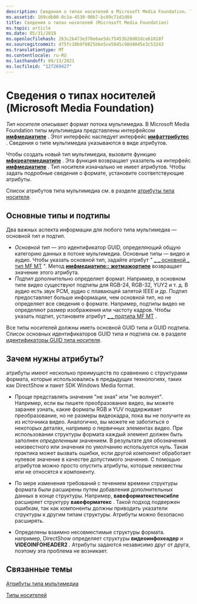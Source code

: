 ```yaml
---
description: Сведения о типах носителей в Microsoft Media Foundation. Тип носителя описывает формат потока мультимедиа.
ms.assetid: 169cdb00-0c1a-4530-90b7-bc89c71d1d04
title: Сведения о типах носителей (Microsoft Media Foundation)
ms.topic: article
ms.date: 05/31/2018
ms.openlocfilehash: 263c2b473e378e6ae5dc75453b20d02dce61818f
ms.sourcegitcommit: d75fc10b9f0825bbe5ce5045c90d4045e3c53243
ms.translationtype: MT
ms.contentlocale: ru-RU
ms.lasthandoff: 09/13/2021
ms.locfileid: "127269427"
---
```

# <a name="about-media-types-microsoft-media-foundation"></a>Сведения о типах носителей (Microsoft Media Foundation)

*Тип носителя* описывает формат потока мультимедиа. В Microsoft Media Foundation типы мультимедиа представлены интерфейсом [**имфмедиатипе**](/windows/desktop/api/mfobjects/nn-mfobjects-imfmediatype) . Этот интерфейс наследует интерфейс [**имфаттрибутес**](/windows/desktop/api/mfobjects/nn-mfobjects-imfattributes) . Сведения о типе мультимедиа указываются в виде атрибутов.

Чтобы создать новый тип мультимедиа, вызовите функцию [**мфкреатемедиатипе**](/windows/desktop/api/mfapi/nf-mfapi-mfcreatemediatype) . Эта функция возвращает указатель на интерфейс [**имфмедиатипе**](/windows/desktop/api/mfobjects/nn-mfobjects-imfmediatype) . Тип носителя изначально не имеет атрибутов. Чтобы задать подробные сведения о формате, установите соответствующие атрибуты.

Список атрибутов типа мультимедиа см. в разделе [атрибуты типа носителя](media-type-attributes.md).

## <a name="major-types-and-subtypes"></a>Основные типы и подтипы

Два важных аспекта информации для любого типа мультимедиа — основной тип и подтип.

-   *Основной тип* — это идентификатор GUID, определяющий общую категорию данных в потоке мультимедиа. Основные типы — видео и аудио. Чтобы указать основной тип, задайте атрибут " [ \_ \_ основной \_ тип MF MT](mf-mt-major-type-attribute.md) ". Метод [**имфмедиатипе:: жетмажортипе**](/windows/desktop/api/mfobjects/nf-mfobjects-imfmediatype-getmajortype) возвращает значение этого атрибута.
-   *Подтип* дополнительно определяет формат. Например, в основном типе видео существуют подтипы для RGB-24, RGB-32, YUY2 и т. д. В аудио есть звук PCM, аудио с плавающей запятой IEEE и др. Подтип предоставляет больше информации, чем основной тип, но не определяет все сведения о формате. Например, подтипы видео не определяют размер изображения или частоту кадров. Чтобы указать подтип, установите атрибут [ \_ \_ подтипа MF MT](mf-mt-subtype-attribute.md) .

Все типы носителей должны иметь основной GUID типа и GUID подтипа. Список основных идентификаторов GUID типа и подтипа см. в разделе [идентификаторы GUID типа носителя](media-type-guids.md).

## <a name="why-attributes"></a>Зачем нужны атрибуты?

атрибуты имеют несколько преимуществ по сравнению с структурами формата, которые использовались в предыдущих технологиях, таких как DirectShow и пакет SDK Windows Media format.

-   Проще представлять значения "не зная" или "не волнует". Например, если вы пишете преобразование видео, вы можете заранее узнать, какие форматы RGB и YUV поддерживает преобразование, но не размеры видеокадра, пока вы не получите их из источника видео. Аналогично, вы можете не заботиться о некоторых деталях, например о первичных элементах видео. При использовании структуры формата каждый элемент должен быть заполнен *определенным* значением. В результате для обозначения неизвестного или значения по умолчанию используется нуль. Такая практика может вызвать ошибки, если другой компонент обработает нулевое значение в качестве допустимого значения. С помощью атрибутов можно просто опустить атрибуты, которые неизвестны или не относятся к компоненту.

-   По мере изменения требований с течением времени структуры формата были расширены путем добавления дополнительных данных в конце структуры. Например, **вавеформатекстенсибле** расширяет структуру **вавеформатекс** . Такой подход подвержен ошибкам, так как компоненты должны приводить указатели структуры к другим типам структуры. Атрибуты можно безопасно расширять.
-   Определены взаимно несовместимые структуры формата. например, DirectShow определяет структуры **видеоинфохеадер** и **VIDEOINFOHEADER2** . Атрибуты задаются независимо друг от друга, поэтому эта проблема не возникает.

## <a name="related-topics"></a>Связанные темы

<dl> <dt>

[Атрибуты типа мультимедиа](media-type-attributes.md)
</dt> <dt>

[Типы носителей](media-types.md)
</dt> </dl>

 

 



